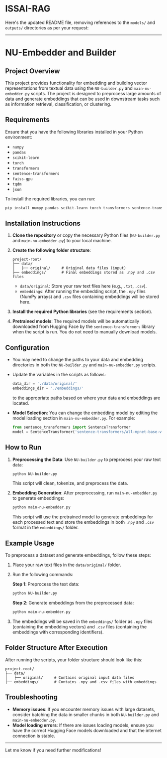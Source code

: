 # ISSAI-RAG

Here's the updated README file, removing references to the `models/` and `outputs/` directories as per your request:

---

# NU-Embedder and Builder

## Project Overview
This project provides functionality for embedding and building vector representations from textual data using the `NU-builder.py` and `main-nu-embedder.py` scripts. The project is designed to preprocess large amounts of data and generate embeddings that can be used in downstream tasks such as information retrieval, classification, or clustering.

## Requirements
Ensure that you have the following libraries installed in your Python environment:
- `numpy`
- `pandas`
- `scikit-learn`
- `torch`
- `transformers`
- `sentence-transformers`
- `faiss-gpu`
- `tqdm`
- `json`

To install the required libraries, you can run:
```bash
pip install numpy pandas scikit-learn torch transformers sentence-transformers faiss-gpu tqdm json
```

## Installation Instructions

1. **Clone the repository** or copy the necessary Python files (`NU-builder.py` and `main-nu-embedder.py`) to your local machine.

2. **Create the following folder structure**:
   ```
   project-root/
   ├── data/
   │   ├── original/     # Original data files (input)
   ├── embeddings/       # Final embeddings stored as .npy and .csv files
   ```

   - `data/original`: Store your raw text files here (e.g., `.txt`, `.csv`).
   - `embeddings`: After running the embedding script, the `.npy` files (NumPy arrays) and `.csv` files containing embeddings will be stored here.

3. **Install the required Python libraries** (see the requirements section).

4. **Pretrained models**: The required models will be automatically downloaded from Hugging Face by the `sentence-transformers` library when the script is run. You do not need to manually download models.

## Configuration

- You may need to change the paths to your data and embedding directories in both the `NU-builder.py` and `main-nu-embedder.py` scripts.
- Update the variables in the scripts as follows:
  ```python
  data_dir = './data/original/'
  embeddings_dir = './embeddings/'
  ```
  to the appropriate paths based on where your data and embeddings are located.

- **Model Selection**: You can change the embedding model by editing the model loading section in `main-nu-embedder.py`. For example:
  ```python
  from sentence_transformers import SentenceTransformer
  model = SentenceTransformer('sentence-transformers/all-mpnet-base-v2')
  ```

## How to Run

1. **Preprocessing the Data**:
   Use `NU-builder.py` to preprocess your raw text data:
   ```bash
   python NU-builder.py
   ```
   This script will clean, tokenize, and preprocess the data.

2. **Embedding Generation**:
   After preprocessing, run `main-nu-embedder.py` to generate embeddings:
   ```bash
   python main-nu-embedder.py
   ```
   This script will use the pretrained model to generate embeddings for each processed text and store the embeddings in both `.npy` and `.csv` format in the `embeddings/` folder.

## Example Usage

To preprocess a dataset and generate embeddings, follow these steps:

1. Place your raw text files in the `data/original/` folder.
2. Run the following commands:

   **Step 1**: Preprocess the text data:
   ```bash
   python NU-builder.py
   ```

   **Step 2**: Generate embeddings from the preprocessed data:
   ```bash
   python main-nu-embedder.py
   ```

3. The embeddings will be saved in the `embeddings/` folder as `.npy` files (containing the embedding vectors) and `.csv` files (containing the embeddings with corresponding identifiers).

## Folder Structure After Execution

After running the scripts, your folder structure should look like this:
   ```
   project-root/
   ├── data/
   │   ├── original/     # Contains original input data files
   ├── embeddings/       # Contains .npy and .csv files with embeddings
   ```

## Troubleshooting

- **Memory issues**: If you encounter memory issues with large datasets, consider batching the data in smaller chunks in both `NU-builder.py` and `main-nu-embedder.py`.
- **Model loading errors**: If there are issues loading models, ensure you have the correct Hugging Face models downloaded and that the internet connection is stable.

---

Let me know if you need further modifications!
